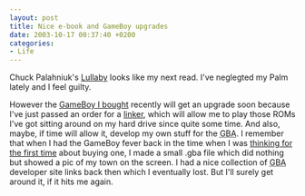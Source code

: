 ```yaml
---
layout: post
title: Nice e-book and GameBoy upgrades
date: 2003-10-17 00:37:40 +0200
categories:
- Life
---
```

Chuck Palahniuk's <a title="Palm Digital Media: Lullaby" href="http://www.palmdigitalmedia.com/book.cgi/0385504497">Lullaby</a> looks like my next read. I've neglegted my Palm lately and I feel guilty.

However the <a href="http://www.rusiczki.net/2003/10/08/advance-deal/">GameBoy I bought</a> recently will get an upgrade soon because I've just passed an order for a <a href="http://www.linkerworld.com/catalog/product_info.php/products_id/36">linker</a>, which will allow me to play those ROMs I've got sitting around on my hard drive since quite some time. And also, maybe, if time will allow it, develop my own stuff for the <acronym title="GameBoy Advance">GBA</acronym>. I remember that when I had the GameBoy fever back in the time when I was <a href="http://www.rusiczki.net/2003/04/24/my-next-gadget/">thinking for the first time</a> about buying one, I made a small .gba file which did nothing but showed a pic of my town on the screen. I had a nice collection of <acronym title="GameBoy Advance">GBA</acronym> developer site links back then which I eventually lost. But I'll surely get around it, if it hits me again.
